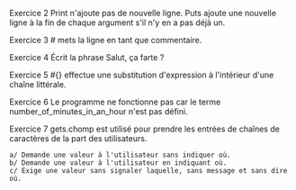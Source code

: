 Exercice 2
	Print n'ajoute pas de nouvelle ligne. Puts ajoute une nouvelle ligne à la fin de chaque argument s'il n'y en a pas déjà un.


Exercice 3
	# mets la ligne en tant que commentaire.


Exercice 4
	Écrit la phrase Salut, ça farte ?


Exercice 5
	#{} effectue une substitution d'expression à l'intérieur d'une chaîne littérale.


Exercice 6
	Le programme ne fonctionne pas car le terme number_of_minutes_in_an_hour n'est pas défini.


Exercice 7
	gets.chomp est utilisé pour prendre les entrées de chaînes de caractères de la part des utilisateurs.

	a/ Demande une valeur à l'utilisateur sans indiquer où.
	b/ Demande une valeur à l'utilisateur en indiquant où.
	c/ Exige une valeur sans signaler laquelle, sans message et sans dire où.